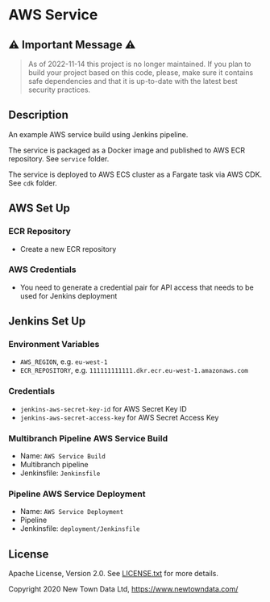 # AWS Service

## ⚠️ Important Message ⚠️

> As of 2022-11-14 this project is no longer maintained. If you plan to build your project based on this code, please, make sure it contains safe dependencies and that it is up-to-date with the latest best security practices.

## Description

An example AWS service build using Jenkins pipeline.

The service is packaged as a Docker image and published to AWS ECR repository. See `service` folder.

The service is deployed to AWS ECS cluster as a Fargate task via AWS CDK. See `cdk` folder.

## AWS Set Up

### ECR Repository

 * Create a new ECR repository

### AWS Credentials

 * You need to generate a credential pair for API access that needs to be used for Jenkins deployment

## Jenkins Set Up

### Environment Variables

 * `AWS_REGION`, e.g. `eu-west-1`
 * `ECR_REPOSITORY`, e.g. `111111111111.dkr.ecr.eu-west-1.amazonaws.com`

### Credentials

 * `jenkins-aws-secret-key-id` for AWS Secret Key ID
 * `jenkins-aws-secret-access-key` for AWS Secret Access Key

### Multibranch Pipeline AWS Service Build

 * Name: `AWS Service Build`
 * Multibranch pipeline
 * Jenkinsfile: `Jenkinsfile`

### Pipeline AWS Service Deployment

 * Name: `AWS Service Deployment`
 * Pipeline
 * Jenkinsfile: `deployment/Jenkinsfile`

## License

Apache License, Version 2.0. See [LICENSE.txt](LICENSE.txt) for more details.

Copyright 2020 New Town Data Ltd, https://www.newtowndata.com/
